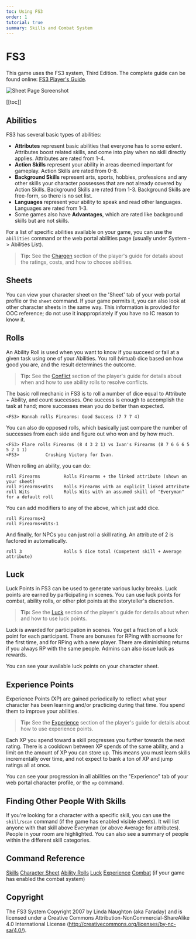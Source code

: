 ```yaml
---
toc: Using FS3
order: 1
tutorial: true
summary: Skills and Combat System
---
```

# FS3

This game uses the FS3 system, Third Edition.  The complete guide can be found online: [FS3 Player's Guide](http://www.aresmush.com/fs3/fs3-3).

![Sheet Page Screenshot](https://aresmush.com/images/help-images/sheet.png)

[[toc]]

## Abilities

FS3 has several basic types of abilities:

* **Attributes** represent basic abilities that everyone has to some extent. Attributes boost related skills, and come into play when no skill directly applies. Attributes are rated from 1-4. 
* **Action Skills** represent your ability in areas deemed important for gameplay. Action Skills are rated from 0-8. 
* **Background Skills** represent arts, sports, hobbies, professions and any other skills your character possesses that are not already covered by Action Skills.  Background Skills are rated from 1-3. Background Skills are free-form, so there is no set list. 
* **Languages** represent your ability to speak and read other languages. Languages are rated from 1-3. 
* Some games also have **Advantages**, which are rated like background skills but are not skills.  

For a list of specific abilities available on your game, you can use the `abilities` command or the web portal abilities page (usually under System -> Abilities List).

> **Tip:** See the [Chargen](https://aresmush.com/fs3/fs3-3/chargen.html) section of the player's guide for details about the ratings, costs, and how to choose abilities.

## Sheets

You can view your character sheet on the 'Sheet' tab of your web portal profile or the `sheet` command.  If your game permits it, you can also look at other character sheets in the same way.  This information is provided for OOC reference; do not use it inappropriately if you have no IC reason to know it.

## Rolls

An Ability Roll is used when you want to know if you succeed or fail at a given task using one of your Abilities. You roll (virtual) dice based on how good you are, and the result determines the outcome.

> **Tip:** See the [Conflict](https://aresmush.com/fs3/fs3-3/conflict.html) section of the player's guide for details about when and how to use ability rolls to resolve conflicts.

The basic roll mechanic in FS3 is to roll a number of dice equal to Attribute + Ability, and count successes.  One success is enough to accomplish the task at hand; more successes mean you do better than expected.

    <FS3> Hannah rolls Firearms: Good Success (7 7 7 4)

You can also do opposed rolls, which basically just compare the number of successes from each side and figure out who won and by how much.

    <FS3> Flare rolls Firearms (8 4 3 2 1) vs Ivan's Firearms (8 7 6 6 6 5 5 2 1 1)
    <FS3>          Crushing Victory for Ivan.

When rolling an ability, you can do:

    roll Firearms         Rolls Firearms + the linked attribute (shown on your sheet)
    roll Firearms+Wits    Rolls Firearms with an explicit linked attribute
    roll Wits             Rolls Wits with an assumed skill of "Everyman" for a default roll

You can add modifiers to any of the above, which just add dice.

    roll Firearms+2
    roll Firearms+Wits-1

And finally, for NPCs you can just roll a skill rating.  An attribute of 2 is factored in automatically.

    roll 3                Rolls 5 dice total (Competent skill + Average attribute)

## Luck

Luck Points in FS3 can be used to generate various lucky breaks.  Luck points are earned by participating in scenes. You can use luck points for combat, ability rolls, or other plot points at the storyteller's discretion.

> **Tip:** See the [Luck](https://aresmush.com/fs3/fs3-3/luck.html) section of the player's guide for details about when and how to use luck points.

Luck is awarded for participation in scenes.  You get a fraction of a luck point for each participant.  There are bonuses for RPing with someone for the first time, and for RPing with a new player.  There are diminishing returns if you always RP with the same people.  Admins can also issue luck as rewards.

You can see your available luck points on your character sheet.

## Experience Points

Experience Points (XP) are gained periodically to reflect what your character has been learning and/or practicing during that time.  You spend them to improve your abilities.  

> **Tip:** See the [Experience](https://aresmush.com/fs3/fs3-3/experience.html) section of the player's guide for details about how to use experience points.

Each XP you spend toward a skill progresses you further towards the next rating.  There is a cooldown between XP spends of the same ability, and a limit on the amount of XP you can store up.  This means you must learn skills incrementally over time, and not expect to bank a ton of XP and jump ratings all at once.

You can see your progression in all abilities on the "Experience" tab of your web portal character profile, or the `xp` command.

## Finding Other People With Skills

If you're looking for a character with a specific skill, you can use the `skill/scan` command (if the game has enabled visible sheets).  It will list anyone with that skill above Everyman (or above Average for attributes).  People in your room are highlighted.  You can also see a summary of people within the different skill categories.

## Command Reference

[Skills](/help/skills)
[Character Sheet](/help/sheet)
[Ability Rolls](/help/rolls)
[Luck](/help/luck)
[Experience](/help/xp)
[Combat](/help/combat) (if your game has enabled the combat system)

## Copyright

The FS3 System Copyright 2007 by Linda Naughton (aka Faraday) and is licensed under a Creative Commons Attribution-NonCommercial-ShareAlike 4.0 International License (http://creativecommons.org/licenses/by-nc-sa/4.0/).